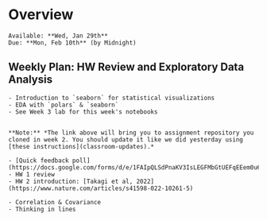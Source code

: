 # Overview
```{admonition} HW 2
Available: **Wed, Jan 29th**  
Due: **Mon, Feb 10th** (by Midnight)
```

## Weekly Plan: HW Review and Exploratory Data Analysis
```{topic} [📚 Monday Jan 27th (last LAB continued)](https://classroom.github.com/a/H83tmXav)
- Introduction to `seaborn` for statistical visualizations
- EDA with `polars` & `seaborn`
- See Week 3 lab for this week's notebooks
```

```{topic} [📚 Tuesday Jan 28th (LAB)](https://classroom.github.com/a/H83tmXav)

**Note:** *The link above will bring you to assignment repository you cloned in week 2. You should update it like we did yesterday using [these instructions](classroom-updates).*

- [Quick feedback poll](https://docs.google.com/forms/d/e/1FAIpQLSdPnaKV3IsLEGFMbGtUEFqEEem0u6jb8WhpgLF6necyxY6Jeg/viewform)
- HW 1 review
- HW 2 introduction: [Takagi et al, 2022](https://www.nature.com/articles/s41598-022-10261-5)
```

```{topic} Wednesday Jan 29th 
- Correlation & Covariance
- Thinking in lines
```

<!-- ```{topic} Videos - watch *before* class on 29th  
- [The Essence of Linear Algebra](https://www.3blue1brown.com/topics/linear-algebra) by 3blue1brown. These are bite-sized videos to give you some *high level* intuitions about linear algebra basics, with particularly lovely visuals. If you never formally took any linear algebra (like Eshin), feel math-phobic, or simply need a refresher - this series offers a fresh and fun perspective on about the mathematics that underlies most of the modeling you're likely to do. You don't have watch the full series (unless you want to!), but please check out the following chapters:  
  - [Chap 1: Vectors, what even ar they?](https://www.3blue1brown.com/lessons/vectors) *~10m*
  - [Chap 2: Linear combinations, span, and basis vectors](https://www.3blue1brown.com/lessons/span) *~10m*
  - [Chap 3: Linear transformations and matrices](https://www.3blue1brown.com/lessons/linear-transformations) ~*11m*
  - [Chap 4: Matrix multiplication as composition](https://www.3blue1brown.com/lessons/matrix-multiplication) ~*10m*
  - [Chap 5: Three-dimensional linear transformations](https://www.3blue1brown.com/lessons/3d-transformations) ~*5m*
  - [Chap 7: Inverse matrices, column space, and null space](https://www.3blue1brown.com/lessons/inverse-matrices) ~*12m*

 -->
